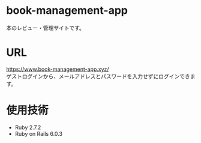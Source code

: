 # book-management-app
本のレビュー・管理サイトです。
# URL
https://www.book-management-app.xyz/ <br>
ゲストログインから、メールアドレスとパスワードを入力せずにログインできます。
# 使用技術
- Ruby 2.7.2
- Ruby on Rails 6.0.3
